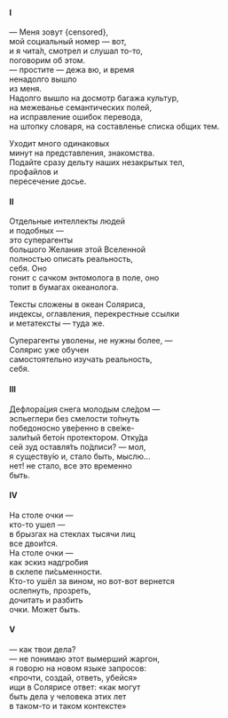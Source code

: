 #### I
— Меня зовут {censored},    
мой социальный номер — вот,  
и я чита́л, смотрел и слушал то-то,   
поговорим об этом.   
— простите — дежа вю, и время   
ненадолго вышло   
из меня.   
Надолго вышло на досмотр багажа культур,   
на межеванье семантических полей,  
на исправление ошибок перевода,  
на штопку словаря, на составленье списка общих тем.  
  
Уходит много одинаковых   
минут на представления, знакомства.   
Подайте сразу дельту наших незакрытых тел,  
профайлов и   
пересечение досье.  
  
#### II
Отдельные интеллекты людей  
и подобных —    
это суперагенты   
большого Желания этой Вселенной   
полностью описать реальность,   
себя. Оно   
гонит с сачком энтомолога в поле, оно   
топит в бумагах океанолога.  
  
Тексты сложены в океан Соляриса,   
индексы, оглавления, перекрестные ссылки  
и метатексты — туда же.  
  
Суперагенты уволены, не нужны более, —   
Солярис уже обучен   
самостоятельно изучать реальность,   
себя.  
  
#### III
Дефлора́ция снега молодым сле́дом —    
эспьеглери без смелости то́пнуть  
победоносно уве́ренно в све́же-   
зали́тый бето́н протектором. Отку́да    
сей зуд оставля́ть по́дписи? — мол,   
я существу́ю и, стало быть, мыслю...   
нет! не стало, все это временно    
быть.    

  
#### IV
На столе очки —   
кто-то ушел —   
в брызгах на стеклах тысячи лиц  
все двои́тся.  
На столе очки —   
как эскиз надгро́бия   
в склепе пи́сьменности.  
Кто-то ушёл за вином, но вот-вот вернется  
ослепнуть, прозреть,   
дочитать и разбить   
очки. Может быть.  

  
#### V
— как твои дела?   
— не понимаю этот вымерший жаргон,   
я говорю на новом языке запросов:  
«прочти, создай, ответь, убейся»  
ищи в Солярисе ответ: «как могут   
быть дела у человека этих лет   
в таком-то и таком контексте»  






